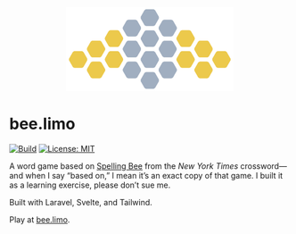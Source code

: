 <p align="center">
    <a href="https://bee.limo" target="_blank">
        <img src="https://raw.githubusercontent.com/bakerkretzmar/bee.limo/master/bee.png" width="300">
    </a>
</p>

bee.limo
========

[![Build](https://github.com/bakerkretzmar/bee.limo/workflows/CI/badge.svg)](https://github.com/bakerkretzmar/bee.limo/actions)
[![License: MIT](https://img.shields.io/badge/License-MIT-blue.svg?style=flat)](https://opensource.org/licenses/MIT)

A word game based on [Spelling Bee](https://www.nytimes.com/puzzles/spelling-bee) from the _New York Times_ crossword—and when I say “based on,” I mean it’s an exact copy of that game. I built it as a learning exercise, please don’t sue me.

Built with Laravel, Svelte, and Tailwind.

Play at [bee.limo](https://bee.limo).
